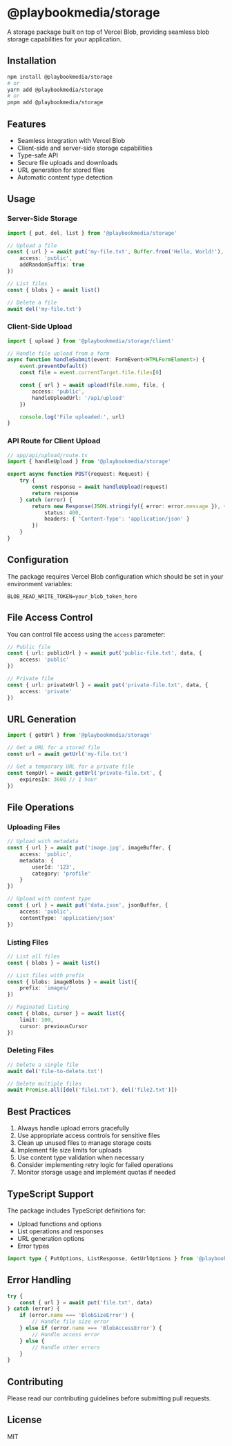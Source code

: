 # @playbookmedia/storage

A storage package built on top of Vercel Blob, providing seamless blob storage capabilities for your application.

## Installation

```bash
npm install @playbookmedia/storage
# or
yarn add @playbookmedia/storage
# or
pnpm add @playbookmedia/storage
```

## Features

- Seamless integration with Vercel Blob
- Client-side and server-side storage capabilities
- Type-safe API
- Secure file uploads and downloads
- URL generation for stored files
- Automatic content type detection

## Usage

### Server-Side Storage

```typescript
import { put, del, list } from '@playbookmedia/storage'

// Upload a file
const { url } = await put('my-file.txt', Buffer.from('Hello, World!'), {
    access: 'public',
    addRandomSuffix: true
})

// List files
const { blobs } = await list()

// Delete a file
await del('my-file.txt')
```

### Client-Side Upload

```typescript
import { upload } from '@playbookmedia/storage/client'

// Handle file upload from a form
async function handleSubmit(event: FormEvent<HTMLFormElement>) {
    event.preventDefault()
    const file = event.currentTarget.file.files[0]

    const { url } = await upload(file.name, file, {
        access: 'public',
        handleUploadUrl: '/api/upload'
    })

    console.log('File uploaded:', url)
}
```

### API Route for Client Upload

```typescript
// app/api/upload/route.ts
import { handleUpload } from '@playbookmedia/storage'

export async function POST(request: Request) {
    try {
        const response = await handleUpload(request)
        return response
    } catch (error) {
        return new Response(JSON.stringify({ error: error.message }), {
            status: 400,
            headers: { 'Content-Type': 'application/json' }
        })
    }
}
```

## Configuration

The package requires Vercel Blob configuration which should be set in your environment variables:

```env
BLOB_READ_WRITE_TOKEN=your_blob_token_here
```

## File Access Control

You can control file access using the `access` parameter:

```typescript
// Public file
const { url: publicUrl } = await put('public-file.txt', data, {
    access: 'public'
})

// Private file
const { url: privateUrl } = await put('private-file.txt', data, {
    access: 'private'
})
```

## URL Generation

```typescript
import { getUrl } from '@playbookmedia/storage'

// Get a URL for a stored file
const url = await getUrl('my-file.txt')

// Get a temporary URL for a private file
const tempUrl = await getUrl('private-file.txt', {
    expiresIn: 3600 // 1 hour
})
```

## File Operations

### Uploading Files

```typescript
// Upload with metadata
const { url } = await put('image.jpg', imageBuffer, {
    access: 'public',
    metadata: {
        userId: '123',
        category: 'profile'
    }
})

// Upload with content type
const { url } = await put('data.json', jsonBuffer, {
    access: 'public',
    contentType: 'application/json'
})
```

### Listing Files

```typescript
// List all files
const { blobs } = await list()

// List files with prefix
const { blobs: imageBlobs } = await list({
    prefix: 'images/'
})

// Paginated listing
const { blobs, cursor } = await list({
    limit: 100,
    cursor: previousCursor
})
```

### Deleting Files

```typescript
// Delete a single file
await del('file-to-delete.txt')

// Delete multiple files
await Promise.all([del('file1.txt'), del('file2.txt')])
```

## Best Practices

1. Always handle upload errors gracefully
2. Use appropriate access controls for sensitive files
3. Clean up unused files to manage storage costs
4. Implement file size limits for uploads
5. Use content type validation when necessary
6. Consider implementing retry logic for failed operations
7. Monitor storage usage and implement quotas if needed

## TypeScript Support

The package includes TypeScript definitions for:

- Upload functions and options
- List operations and responses
- URL generation options
- Error types

```typescript
import type { PutOptions, ListResponse, GetUrlOptions } from '@playbookmedia/storage'
```

## Error Handling

```typescript
try {
    const { url } = await put('file.txt', data)
} catch (error) {
    if (error.name === 'BlobSizeError') {
        // Handle file size error
    } else if (error.name === 'BlobAccessError') {
        // Handle access error
    } else {
        // Handle other errors
    }
}
```

## Contributing

Please read our contributing guidelines before submitting pull requests.

## License

MIT

